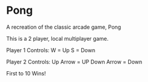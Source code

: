 # Pong
A recreation of the classic arcade game, Pong

This is a 2 player, local multiplayer game. 

Player 1 Controls: 
W = Up
S = Down 

Player 2 Controls:
Up Arrow = UP
Down Arrow = Down

First to 10 Wins!
